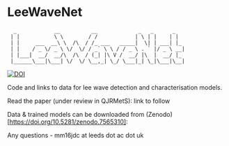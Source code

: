 # LeeWaveNet

```
  _            __          __             _   _      _   
 | |           \ \        / /            | \ | |    | |  
 | |     ___  __\ \  /\  / /_ ___   _____|  \| | ___| |_ 
 | |    / _ \/ _ \ \/  \/ / _` \ \ / / _ \ . ` |/ _ \ __|
 | |___|  __/  __/\  /\  / (_| |\ V /  __/ |\  |  __/ |_ 
 |______\___|\___| \/  \/ \__,_| \_/ \___|_| \_|\___|\__|
```

[![DOI](https://zenodo.org/badge/DOI/10.5281/zenodo.8193019.svg)](https://doi.org/10.5281/zenodo.8193019)


Code and links to data for lee wave detection and characterisation models.

Read the paper (under review in QJRMetS): link to follow

Data & trained models can be downloaded from (Zenodo)[https://doi.org/10.5281/zenodo.7565310]:

Any questions - mm16jdc at leeds dot ac dot uk
